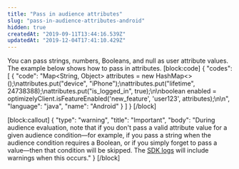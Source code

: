```yaml
---
title: "Pass in audience attributes"
slug: "pass-in-audience-attributes-android"
hidden: true
createdAt: "2019-09-11T13:44:16.539Z"
updatedAt: "2019-12-04T17:41:10.429Z"
---
```

You can pass strings, numbers, Booleans, and null as user attribute values. The example below shows how to pass in attributes.
[block:code]
{
  "codes": [
    {
      "code": "Map<String, Object> attributes = new HashMap<>();\nattributes.put(\"device\", \"iPhone\");\nattributes.put(\"lifetime\", 24738388);\nattributes.put(\"is_logged_in\", true);\n\nboolean enabled = optimizelyClient.isFeatureEnabled('new_feature', 'user123', attributes);\n\n",
      "language": "java",
      "name": "Android"
    }
  ]
}
[/block]

[block:callout]
{
  "type": "warning",
  "title": "Important",
  "body": "During audience evaluation, note that if you don't pass a valid attribute value for a given audience condition—for example, if you pass a string when the audience condition requires a Boolean, or if you simply forget to pass a value—then that condition will be skipped. The [SDK logs](doc:customize-logger-android) will include warnings when this occurs."
}
[/block]